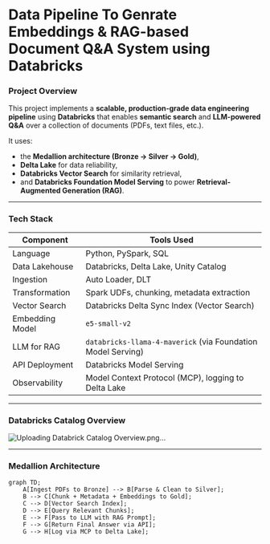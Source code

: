 # Data Pipeline To Genrate Embeddings & RAG-based Document Q&A System using Databricks

### Project Overview

This project implements a **scalable, production-grade data engineering pipeline** using **Databricks** that enables **semantic search** and **LLM-powered Q&A** over a collection of documents (PDFs, text files, etc.).

It uses:
- the **Medallion architecture (Bronze → Silver → Gold)**,
- **Delta Lake** for data reliability,
- **Databricks Vector Search** for similarity retrieval,
- and **Databricks Foundation Model Serving** to power **Retrieval-Augmented Generation (RAG)**.

---

### Tech Stack

| Component              | Tools Used                                                                 |
|------------------------|----------------------------------------------------------------------------|
| Language               | Python, PySpark, SQL                                                       |
| Data Lakehouse         | Databricks, Delta Lake, Unity Catalog                                      |
| Ingestion              | Auto Loader, DLT                                                           |
| Transformation         | Spark UDFs, chunking, metadata extraction                                  |
| Vector Search          | Databricks Delta Sync Index (Vector Search)                                |
| Embedding Model        | `e5-small-v2`                                                              |
| LLM for RAG            | `databricks-llama-4-maverick` (via Foundation Model Serving)               |
| API Deployment         | Databricks Model Serving                                                   |
| Observability          | Model Context Protocol (MCP), logging to Delta Lake                        |

---

### Databricks Catalog Overview

![Uploading Databrick Catalog Overview.png…]()

---

### Medallion Architecture

```mermaid
graph TD;
    A[Ingest PDFs to Bronze] --> B[Parse & Clean to Silver];
    B --> C[Chunk + Metadata + Embeddings to Gold];
    C --> D[Vector Search Index];
    D --> E[Query Relevant Chunks];
    E --> F[Pass to LLM with RAG Prompt];
    F --> G[Return Final Answer via API];
    G --> H[Log via MCP to Delta Lake];
